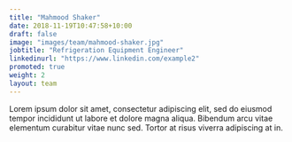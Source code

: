```yaml
---
title: "Mahmood Shaker"
date: 2018-11-19T10:47:58+10:00
draft: false
image: "images/team/mahmood-shaker.jpg"
jobtitle: "Refrigeration Equipment Engineer"
linkedinurl: "https://www.linkedin.com/example2"
promoted: true
weight: 2
layout: team
---
```


Lorem ipsum dolor sit amet, consectetur adipiscing elit, sed do eiusmod tempor incididunt ut labore et dolore magna aliqua. Bibendum arcu vitae elementum curabitur vitae nunc sed. Tortor at risus viverra adipiscing at in.
